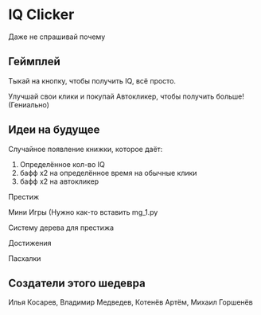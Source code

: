 # IQ Clicker

Даже не спрашивай почему

## Геймплей

Тыкай на кнопку, чтобы получить IQ, всё просто.

Улучшай свои клики и покупай Автокликер, чтобы получить больше! (Гениально)

## Идеи на будущее

Случайное появление книжки, которое даёт: 
1. Определённое кол-во IQ
2. бафф x2 на определённое время на обычные клики
3. бафф x2 на автокликер

Престиж

Мини Игры (Нужно как-то вставить mg_1.py

Систему дерева для престижа

Достижения

Пасхалки

## Создатели этого шедевра

Илья Косарев,
Владимир Медведев,
Котенёв Артём,
Михаил Горшенёв
